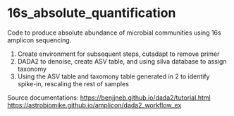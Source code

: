 # 16s_absolute_quantification
Code to produce absolute abundance of microbial communities using 16s amplicon sequencing. 
1. Create environment for subsequent steps, cutadapt to remove primer
2. DADA2 to denoise, create ASV table, and using silva database to assign taxonomy
3. Using the ASV table and taxomony table generated in 2 to identify spike-in, rescaling the rest of samples

Source documentations:
https://benjjneb.github.io/dada2/tutorial.html
https://astrobiomike.github.io/amplicon/dada2_workflow_ex
